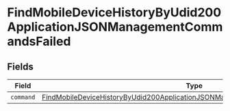 # FindMobileDeviceHistoryByUdid200ApplicationJSONManagementCommandsFailed


## Fields

| Field                                                                                                                                                                                       | Type                                                                                                                                                                                        | Required                                                                                                                                                                                    | Description                                                                                                                                                                                 |
| ------------------------------------------------------------------------------------------------------------------------------------------------------------------------------------------- | ------------------------------------------------------------------------------------------------------------------------------------------------------------------------------------------- | ------------------------------------------------------------------------------------------------------------------------------------------------------------------------------------------- | ------------------------------------------------------------------------------------------------------------------------------------------------------------------------------------------- |
| `command`                                                                                                                                                                                   | [FindMobileDeviceHistoryByUdid200ApplicationJSONManagementCommandsFailedCommand](../../models/operations/findmobiledevicehistorybyudid200applicationjsonmanagementcommandsfailedcommand.md) | :heavy_minus_sign:                                                                                                                                                                          | N/A                                                                                                                                                                                         |